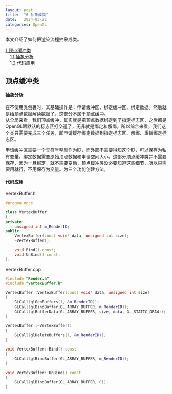 ```yaml
---
layout: post
title:  "6 抽象成类"
date:   2024-03-22
categories: OpenGL
---
```


本文介绍了如何把渲染流程抽象成类。  

[1 顶点缓冲类](#顶点缓冲类)  
&emsp;[1.1 抽象分析](#抽象分析)  
&emsp;[1.2 代码应用](#代码应用)  

## 顶点缓冲类
#### 抽象分析
在不使用类包裹时，其基础操作是：申请缓冲区、绑定缓冲区、绑定数据。然后就是给顶点数据解读数据了，这部分不属于顶点缓冲。  
从全局来看，我们顶点缓冲，其实就是把顶点数据绑定到了指定标志区，之后都是OpenGL跟默认的标志区打交道了，无非就是绑定和解绑。所以综合来看，我们这个类只需要完成三个任务，即申请缓存绑定数据到指定标志区、解绑、重新绑定标志区。  

申请缓冲区需要一个无符号整型作为ID，而外部不需要得知这个ID，可以保存为私有变量。绑定数据需要原始顶点数据和申请空间大小，这部分顶点缓冲类并不需要保存，因为一旦绑定，就不需要变动，顶点缓冲类没必要知道这些细节，所以只需要用就行，不用保存为变量。为三个功能创建方法，
#### 代码应用
VertexBuffer.h
```Cpp
#pragma once

class VertexBuffer
{
private:
	unsigned int m_RenderID;
public:
	VertexBuffer(const void* data, unsigned int size);
	~VertexBuffer();

	void Bind() const;
	void UnBind() const;
};
```
VertexBuffer.cpp
```Cpp
#include "Render.h"
#include "VertexBuffer.h"

VertexBuffer::VertexBuffer(const void* data, unsigned int size)
{
	GLCall(glGenBuffers(1, &m_RenderID));
	GLCall(glBindBuffer(GL_ARRAY_BUFFER, m_RenderID));
	GLCall(glBufferData(GL_ARRAY_BUFFER, size, data, GL_STATIC_DRAW));
}

VertexBuffer::~VertexBuffer()
{
	GLCall(glDeleteBuffers(1, &m_RenderID));
}

void VertexBuffer::Bind() const
{
	GLCall(glBindBuffer(GL_ARRAY_BUFFER, m_RenderID));
}

void VertexBuffer::UnBind() const
{
	GLCall(glBindBuffer(GL_ARRAY_BUFFER, 0));
}
```